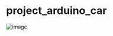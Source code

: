 # project_arduino_car
![image](https://github.com/oussamaEXA/project_arduino_car/assets/107694414/8114cc79-8ff0-4032-b592-efa0c641a6d8)

